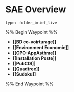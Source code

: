 # SAE Overview
 
```ccard
type: folder_brief_live
```
 
%% Begin Waypoint %%
- **[[BD co-voirturage]]**
- **[[Environment Economie]]**
- **[[GPO-AppAsthme]]**
- **[[Installation Poste]]**
- **[[PubCDI]]**
- **[[Quadtree]]**
- **[[Sudoku]]**

%% End Waypoint %%

